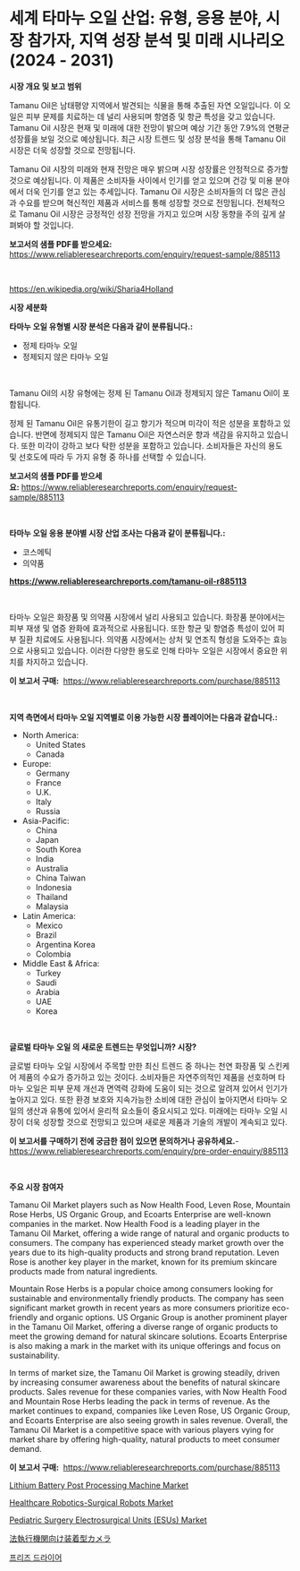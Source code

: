 <p><h1>세계 타마누 오일 산업: 유형, 응용 분야, 시장 참가자, 지역 성장 분석 및 미래 시나리오 (2024 - 2031)</h1></p><p><strong>시장 개요 및 보고 범위</strong></p>
<p><p>Tamanu Oil은 남태평양 지역에서 발견되는 식물을 통해 추출된 자연 오일입니다. 이 오일은 피부 문제를 치료하는 데 널리 사용되며 항염증 및 항균 특성을 갖고 있습니다. Tamanu Oil 시장은 현재 및 미래에 대한 전망이 밝으며 예상 기간 동안 7.9%의 연평균 성장률을 보일 것으로 예상됩니다. 최근 시장 트렌드 및 성장 분석을 통해 Tamanu Oil 시장은 더욱 성장할 것으로 전망됩니다.</p><p>Tamanu Oil 시장의 미래와 현재 전망은 매우 밝으며 시장 성장률은 안정적으로 증가할 것으로 예상됩니다. 이 제품은 소비자들 사이에서 인기를 얻고 있으며 건강 및 미용 분야에서 더욱 인기를 얻고 있는 추세입니다. Tamanu Oil 시장은 소비자들의 더 많은 관심과 수요를 받으며 혁신적인 제품과 서비스를 통해 성장할 것으로 전망됩니다. 전체적으로 Tamanu Oil 시장은 긍정적인 성장 전망을 가지고 있으며 시장 동향을 주의 깊게 살펴봐야 할 것입니다.</p></p>
<p><strong>보고서의 샘플 PDF를 받으세요:</strong> <a href="https://www.reliableresearchreports.com/enquiry/request-sample/885113">https://www.reliableresearchreports.com/enquiry/request-sample/885113</a></p>
<p>&nbsp;</p>
<p><a href="https://en.wikipedia.org/wiki/Sharia4Holland">https://en.wikipedia.org/wiki/Sharia4Holland</a></p>
<p><strong>시장 세분화</strong></p>
<p><strong>타마누 오일 유형별 시장 분석은 다음과 같이 분류됩니다.:</strong></p>
<p><ul><li>정제 타마누 오일</li><li>정제되지 않은 타마누 오일</li></ul></p>
<p>&nbsp;</p>
<p><p>Tamanu Oil의 시장 유형에는 정제 된 Tamanu Oil과 정제되지 않은 Tamanu Oil이 포함됩니다. </p><p>정제 된 Tamanu Oil은 유통기한이 길고 향기가 적으며 미각이 적은 성분을 포함하고 있습니다. 반면에 정제되지 않은 Tamanu Oil은 자연스러운 향과 색감을 유지하고 있습니다. 또한 미각이 강하고 보다 탁한 성분을 포함하고 있습니다. 소비자들은 자신의 용도 및 선호도에 따라 두 가지 유형 중 하나를 선택할 수 있습니다.</p></p>
<p><strong>보고서의 샘플 PDF를 받으세요:</strong>&nbsp;<a href="https://www.reliableresearchreports.com/enquiry/request-sample/885113">https://www.reliableresearchreports.com/enquiry/request-sample/885113</a></p>
<p>&nbsp;</p>
<p><strong> 타마누 오일 응용 분야별 시장 산업 조사는 다음과 같이 분류됩니다.:</strong></p>
<p><ul><li>코스메틱</li><li>의약품</li></ul></p>
<p><strong><a href="https://www.reliableresearchreports.com/tamanu-oil-r885113">https://www.reliableresearchreports.com/tamanu-oil-r885113</a></strong></p>
<p>&nbsp;</p>
<p><p>타마누 오일은 화장품 및 의약품 시장에서 널리 사용되고 있습니다. 화장품 분야에서는 피부 재생 및 염증 완화에 효과적으로 사용됩니다. 또한 항균 및 항염증 특성이 있어 피부 질환 치료에도 사용됩니다. 의약품 시장에서는 상처 및 연조직 형성을 도와주는 효능으로 사용되고 있습니다. 이러한 다양한 용도로 인해 타마누 오일은 시장에서 중요한 위치를 차지하고 있습니다.</p></p>
<p><strong>이 보고서 구매:</strong>&nbsp; <a href="https://www.reliableresearchreports.com/purchase/885113">https://www.reliableresearchreports.com/purchase/885113</a></p>
<p>&nbsp;</p>
<p><strong>지역 측면에서 타마누 오일 지역별로 이용 가능한 시장 플레이어는 다음과 같습니다.:</strong></p>
<p><ul>
    <li>
        North America:
        <ul>
            <li>United States</li>
            <li>Canada</li>
        </ul>
    </li>
    <li>
        Europe:
        <ul>
            <li>Germany</li>
            <li>France</li>
            <li>U.K.</li>
            <li>Italy</li>
            <li>Russia</li>
        </ul>
    </li>
    <li>
        Asia-Pacific:
        <ul>
            <li>China</li>
            <li>Japan</li>
            <li>South Korea</li>
            <li>India</li>
            <li>Australia</li>
            <li>China Taiwan</li>
            <li>Indonesia</li>
            <li>Thailand</li>
            <li>Malaysia</li>
        </ul>
    </li>
    <li>
        Latin America:
        <ul>
            <li>Mexico</li>
            <li>Brazil</li>
            <li>Argentina Korea</li>
            <li>Colombia</li>
        </ul>
    </li>
    <li>
        Middle East & Africa:
        <ul>
            <li>Turkey</li>
            <li>Saudi</li>
            <li>Arabia</li>
            <li>UAE</li>
            <li>Korea</li>
        </ul>
    </li>
    </ul></p>
<p>&nbsp;</p>
<p><strong>글로벌 타마누 오일 의 새로운 트렌드는 무엇입니까? 시장?</strong></p>
<p><p>글로벌 타마누 오일 시장에서 주목할 만한 최신 트렌드 중 하나는 천연 화장품 및 스킨케어 제품의 수요가 증가하고 있는 것이다. 소비자들은 자연주의적인 제품을 선호하며 타마누 오일은 피부 문제 개선과 면역력 강화에 도움이 되는 것으로 알려져 있어서 인기가 높아지고 있다. 또한 환경 보호와 지속가능한 소비에 대한 관심이 높아지면서 타마누 오일의 생산과 유통에 있어서 윤리적 요소들이 중요시되고 있다. 미래에는 타마누 오일 시장이 더욱 성장할 것으로 전망되고 있으며 새로운 제품과 기술의 개발이 계속되고 있다.</p></p>
<p><strong>이 보고서를 구매하기 전에 궁금한 점이 있으면 문의하거나 공유하세요.</strong>- <a href="https://www.reliableresearchreports.com/enquiry/pre-order-enquiry/885113">https://www.reliableresearchreports.com/enquiry/pre-order-enquiry/885113</a></p>
<p>&nbsp;</p>
<p><strong>주요 시장 참여자</strong></p>
<p><p>Tamanu Oil Market players such as Now Health Food, Leven Rose, Mountain Rose Herbs, US Organic Group, and Ecoarts Enterprise are well-known companies in the market. Now Health Food is a leading player in the Tamanu Oil Market, offering a wide range of natural and organic products to consumers. The company has experienced steady market growth over the years due to its high-quality products and strong brand reputation. Leven Rose is another key player in the market, known for its premium skincare products made from natural ingredients.</p><p>Mountain Rose Herbs is a popular choice among consumers looking for sustainable and environmentally friendly products. The company has seen significant market growth in recent years as more consumers prioritize eco-friendly and organic options. US Organic Group is another prominent player in the Tamanu Oil Market, offering a diverse range of organic products to meet the growing demand for natural skincare solutions. Ecoarts Enterprise is also making a mark in the market with its unique offerings and focus on sustainability.</p><p>In terms of market size, the Tamanu Oil Market is growing steadily, driven by increasing consumer awareness about the benefits of natural skincare products. Sales revenue for these companies varies, with Now Health Food and Mountain Rose Herbs leading the pack in terms of revenue. As the market continues to expand, companies like Leven Rose, US Organic Group, and Ecoarts Enterprise are also seeing growth in sales revenue. Overall, the Tamanu Oil Market is a competitive space with various players vying for market share by offering high-quality, natural products to meet consumer demand.</p></p>
<p><strong>이 보고서 구매:</strong>&nbsp;&nbsp;<a href="https://www.reliableresearchreports.com/purchase/885113">https://www.reliableresearchreports.com/purchase/885113</a></p>
<p><p><a href="https://medium.com/@luke.wilson7856/global-lithium-battery-post-processing-machine-industry-types-applications-market-players-45ed5bc5b7f0">Lithium Battery Post Processing Machine Market</a></p><p><a href="https://issuu.com/reportprime-2/docs/healthcare-robotics-surgical-robots-market-size-20">Healthcare Robotics-Surgical Robots Market</a></p><p><a href="https://medium.com/@luke.russell779/pediatric-surgery-electrosurgical-units-esus-market-emerging-trends-and-future-prospects-for-fff5521420e0">Pediatric Surgery Electrosurgical Units (ESUs) Market</a></p><p><a href="https://github.com/schmahlson/Market-Research-Report-List-2/blob/main/282164058299.md">法執行機関向け装着型カメラ</a></p><p><a href="https://github.com/Nicolasrown5/Market-Research-Report-List-1/blob/main/368419860143.md">프리즈 드라이어</a></p></p>